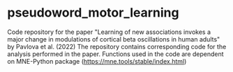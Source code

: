 # pseudoword_motor_learning
Code repository for the paper "Learning of new associations invokes a major change in modulations of  cortical beta oscillations in human adults" by Pavlova et al. (2022)
The repository contains corresponding code for the analysis performed in the paper. Functions used in the code are dependent on MNE-Python package (https://mne.tools/stable/index.html)
